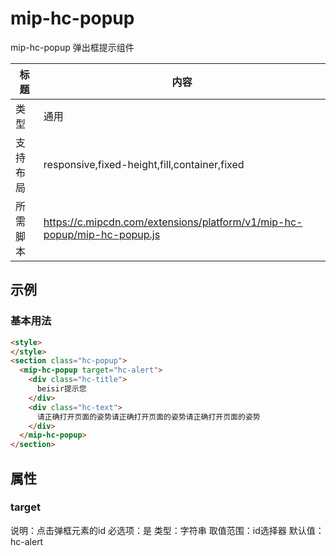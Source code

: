 # mip-hc-popup

mip-hc-popup 弹出框提示组件

标题|内容
----|----
类型|通用
支持布局|responsive,fixed-height,fill,container,fixed
所需脚本|https://c.mipcdn.com/extensions/platform/v1/mip-hc-popup/mip-hc-popup.js

## 示例

### 基本用法
```html
<style>
</style>
<section class="hc-popup">
  <mip-hc-popup target="hc-alert">
    <div class="hc-title">
      beisir提示您
    </div>
    <div class="hc-text">
      请正确打开页面的姿势请正确打开页面的姿势请正确打开页面的姿势
    </div>
  </mip-hc-popup>
</section>
```

## 属性

### target

说明：点击弹框元素的id
必选项：是
类型：字符串
取值范围：id选择器
默认值：hc-alert
